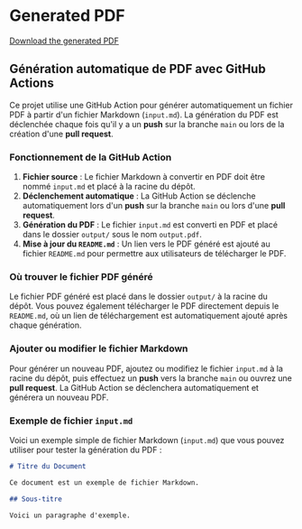 # Generated PDF
[Download the generated PDF](output/output.pdf)


## Génération automatique de PDF avec GitHub Actions

Ce projet utilise une GitHub Action pour générer automatiquement un fichier PDF à partir d'un fichier Markdown (`input.md`). La génération du PDF est déclenchée chaque fois qu'il y a un **push** sur la branche `main` ou lors de la création d'une **pull request**.

### Fonctionnement de la GitHub Action

1. **Fichier source** : Le fichier Markdown à convertir en PDF doit être nommé `input.md` et placé à la racine du dépôt.
2. **Déclenchement automatique** : La GitHub Action se déclenche automatiquement lors d'un **push** sur la branche `main` ou lors d'une **pull request**.
3. **Génération du PDF** : Le fichier `input.md` est converti en PDF et placé dans le dossier `output/` sous le nom `output.pdf`.
4. **Mise à jour du `README.md`** : Un lien vers le PDF généré est ajouté au fichier `README.md` pour permettre aux utilisateurs de télécharger le PDF.

### Où trouver le fichier PDF généré

Le fichier PDF généré est placé dans le dossier `output/` à la racine du dépôt. Vous pouvez également télécharger le PDF directement depuis le `README.md`, où un lien de téléchargement est automatiquement ajouté après chaque génération.

### Ajouter ou modifier le fichier Markdown

Pour générer un nouveau PDF, ajoutez ou modifiez le fichier `input.md` à la racine du dépôt, puis effectuez un **push** vers la branche `main` ou ouvrez une **pull request**. La GitHub Action se déclenchera automatiquement et générera un nouveau PDF.

### Exemple de fichier `input.md`

Voici un exemple simple de fichier Markdown (`input.md`) que vous pouvez utiliser pour tester la génération du PDF :

```markdown
# Titre du Document

Ce document est un exemple de fichier Markdown.

## Sous-titre

Voici un paragraphe d'exemple.

